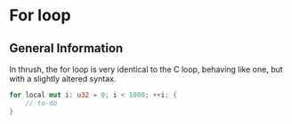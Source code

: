 # For loop

## General Information

In thrush, the for loop is very identical to the C loop, behaving like one, but with a slightly altered syntax.

```rust
for local mut i: u32 = 0; i < 1000; ++i; {
    // to-do
}
```